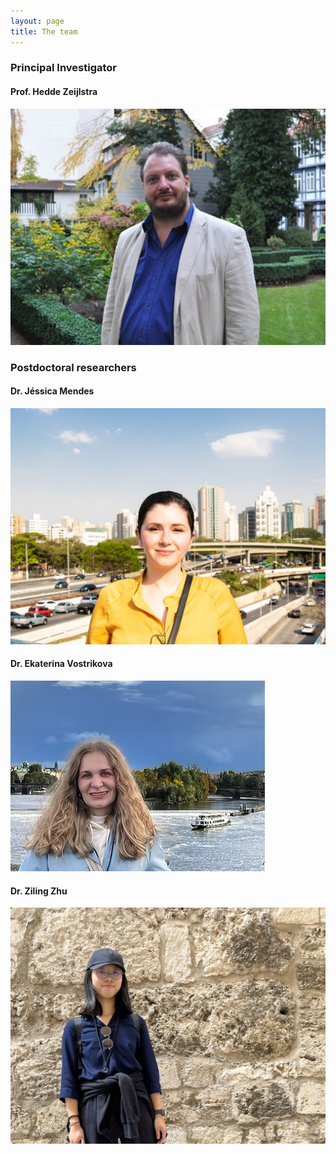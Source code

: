 ```yaml
---
layout: page
title: The team
---
```


### Principal Investigator

#### Prof. Hedde Zeijlstra

![Hedde Zeijlstra](/assets/img/hedde.jpg)

### Postdoctoral researchers

#### Dr. Jéssica Mendes  

![Jéssica Mendes](/assets/img/jessica.JPG)  

#### Dr. Ekaterina Vostrikova  

![Ekaterina Vostrikova](/assets/img/katia.PNG)  

#### Dr. Ziling Zhu  

![Ziling Zhu](/assets/img/ziling.jpg)  
